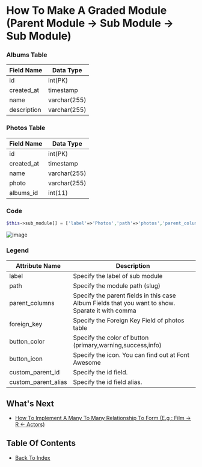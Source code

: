 # How To Make A Graded Module (Parent Module -> Sub Module -> Sub Module)

### Albums Table
| Field Name     | Data Type    |
| -------------- | ------------ |
| id             | int(PK)      |
| created_at     | timestamp    |
| name           | varchar(255) |
| description    | varchar(255) |

### Photos Table
| Field Name | Data Type |
| ---------- | --------- |
| id | int(PK) |
| created_at | timestamp |
| name | varchar(255) |
| photo | varchar(255) |
| albums_id | int(11) |

### Code
```php
$this->sub_module[] = ['label'=>'Photos','path'=>'photos','parent_columns'=>'name,description','foreign_key'=>'albums_id','button_color'=>'success','button_icon'=>'fa fa-bars'];
```
![image](https://cloud.githubusercontent.com/assets/6733315/23846180/c91688da-07fe-11e7-93d6-20bafbfa36a7.png)

### Legend
| Attribute Name | Description | 
| -------------- | ----------- |
| label | Specify the label of sub module |
| path | Specify the module path (slug) |
| parent_columns | Specify the parent fields in this case Album Fields that you want to show. Sparate it with comma |
| foreign_key | Specify the Foreign Key Field of photos table |
| button_color | Specify the color of button (primary,warning,success,info) |
| button_icon | Specify the icon. You can find out at Font Awesome |
| custom_parent_id | Specify the id field. |
| custom_parent_alias | Specify the id field alias. |

## What's Next
- [How To Implement A Many To Many Relationship To Form (E.g : Film -> R <- Actors)](./how-to-many-to-many.md)

## Table Of Contents
- [Back To Index](./index.md)
